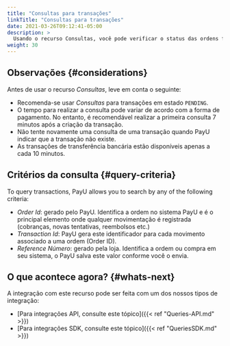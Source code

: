 ```yaml
---
title: "Consultas para transações"
linkTitle: "Consultas para transações"
date: 2021-03-26T09:12:41-05:00
description: >
  Usando o recurso Consultas, você pode verificar o status das ordens feitas e suas transações. 
weight: 30
---
```


## Observações {#considerations}
Antes de usar o recurso _Consultas_, leve em conta o seguinte:

* Recomenda-se usar _Consultas_ para transações em estado `PENDING`.
* O tempo para realizar a consulta pode variar de acordo com a forma de pagamento. No entanto, é recomendável realizar a primeira consulta 7 minutos após a criação da transação.
* Não tente novamente uma consulta de uma transação quando PayU indicar que a transação não existe.
* As transações de transferência bancária estão disponíveis apenas a cada 10 minutos.

## Critérios da consulta {#query-criteria}
To query transactions, PayU allows you to search by any of the following criteria:

* *Order Id*: gerado pelo PayU. Identifica a ordem no sistema PayU e é o principal elemento onde qualquer movimentação é registrada (cobranças, novas tentativas, reembolsos etc.)
* *Transaction Id*: PayU gera este identificador para cada movimento associado a uma ordem (Order ID).
* *Reference Número*: gerado pela loja. Identifica a ordem ou compra em seu sistema, o PayU salva este valor conforme você o envia.

## O que acontece agora? {#whats-next}
A integração com este recurso pode ser feita com um dos nossos tipos de integração:

* [Para integrações API, consulte este tópico]({{< ref "Queries-API.md" >}})
* [Para integrações SDK, consulte este tópico]({{< ref "QueriesSDK.md" >}})